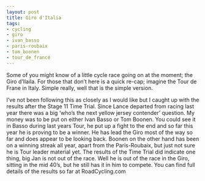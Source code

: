 ```yaml
---
layout: post
title: Giro d'Italia
tags:
- cycling
- giro
- ivan_basso
- paris-roubaix
- tom_boonen
- tour_de_france
---
```

Some of you might know of a little cycle race going on at the moment; the Giro d’Ilaila. For those that don’t here is a quick re-cap; imagine the Tour de Frane in Italy. Simple really, well that is the simple version.

I’ve not been following this as closely as I would like but I caught up with the results after the Stage 11 Time Trial. Since Lance departed from racing last year there was a big ‘who’s the next yellow jersey contender’ question. My money was to be put on either Ivan Basso or Tom Boonen.
You could see it in Basso during last years Tour, he put up a fight to the end and so far this year he is proving to be a winner. He has lead the Giro most of the way so far and does appear to be looking back.
Boonen on the other hand has been on a winning streak all year, apart from the Paris-Roubaix, but just not sure he is Tour leader material yet.
The results of the Time Trial did indicate one thing, big Jan is not out of the race. Well he is out of the race in the Giro, sitting in the mid 40’s, but he still has it in him to compete.
You can find full details of the results so far at RoadCycling.com
